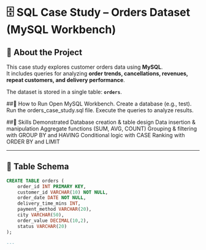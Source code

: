 # 🗄️ SQL Case Study – Orders Dataset (MySQL Workbench)

## 📖 About the Project
This case study explores customer orders data using **MySQL**.  
It includes queries for analyzing **order trends, cancellations, revenues, repeat customers, and delivery performance**.  

The dataset is stored in a single table: **`orders`**.

##🚀 How to Run
Open MySQL Workbench.
Create a database (e.g., test).
Run the orders_case_study.sql file.
Execute the queries to analyze results.

##📌 Skills Demonstrated
Database creation & table design
Data insertion & manipulation
Aggregate functions (SUM, AVG, COUNT)
Grouping & filtering with GROUP BY and HAVING
Conditional logic with CASE
Ranking with ORDER BY and LIMIT

---

## 📂 Table Schema
```sql
CREATE TABLE orders (
    order_id INT PRIMARY KEY,
    customer_id VARCHAR(10) NOT NULL,
    order_date DATE NOT NULL,
    delivery_time_mins INT,
    payment_method VARCHAR(20),
    city VARCHAR(50),
    order_value DECIMAL(10,2),
    status VARCHAR(20)
);

---


